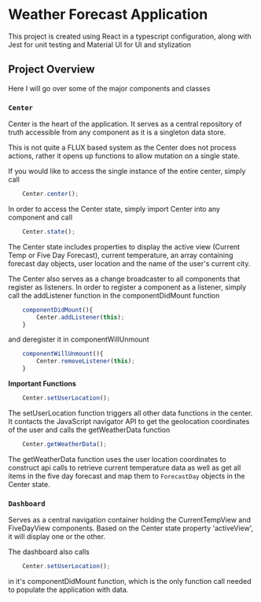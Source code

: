 # Weather Forecast Application

This project is created using React in a typescript configuration, along with Jest for unit testing and Material UI for UI and stylization

## Project Overview

Here I will go over some of the major components and classes

### `Center`

Center is the heart of the application.  It serves as a central repository of truth accessible from any component as it is a singleton data store.  

This is not quite a FLUX based system as the Center does not process actions, rather it opens up functions to allow mutation on a single state.

If you would like to access the single instance of the entire center, simply call

```typescript
    Center.center();
```

In order to access the Center state, simply import Center into any component and call 

```typescript
    Center.state();
```

The Center state includes properties to display the active view (Current Temp or Five Day Forecast), current temperature, an array containing forecast day objects, user location and the name of the user's current city.

The Center also serves as a change broadcaster to all components that register as listeners.  In order to register a component as a listener, simply call the addListener function in the componentDidMount function
```typescript
    componentDidMount(){
        Center.addListener(this);
    }
```
and deregister it in componentWillUnmount
```typescript
    componentWillUnmount(){
        Center.removeListener(this);
    }
```

**Important Functions**
```typescript
    Center.setUserLocation();
```
The setUserLocation function triggers all other data functions in the center.  It contacts the JavaScript navigator API to get the geolocation coordinates of the user and calls the getWeatherData function

```typescript
    Center.getWeatherData();
```
The getWeatherData function uses the user location coordinates to construct api calls to retrieve current temperature data as well as get all items in the five day forecast and map them to `ForecastDay` objects in the Center state.


### `Dashboard`
Serves as a central navigation container holding the CurrentTempView and FiveDayView components.  Based on the Center state property 'activeView', it will display one or the other.

The dashboard also calls
```typescript
    Center.setUserLocation();
```
in it's componentDidMount function, which is the only function call needed to populate the application with data.